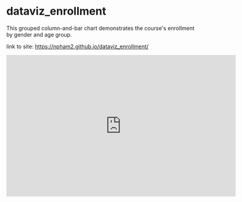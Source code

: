 # dataviz_enrollment
This grouped column-and-bar chart demonstrates the course's enrollment by gender and age group.

link to site: https://npham2.github.io/dataviz_enrollment/


<iframe width="600" height="371" seamless frameborder="0" scrolling="no" src="https://docs.google.com/spreadsheets/d/1Ry_Y_UYBH3XZgizQzIom_zLpZCxph7ubG47Gs0rixKo/pubchart?oid=1208449470&amp;format=interactive"></iframe>
